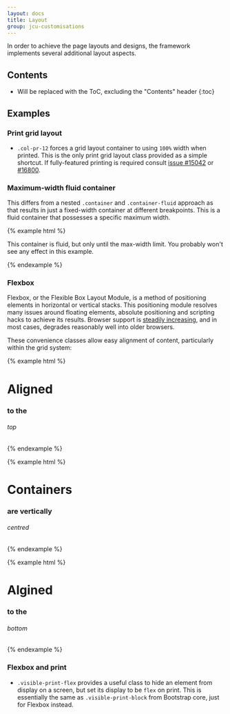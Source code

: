```yaml
---
layout: docs
title: Layout
group: jcu-customisations
---
```


In order to achieve the page layouts and designs, the framework implements
several additional layout aspects.

## Contents

* Will be replaced with the ToC, excluding the "Contents" header
{:toc}

## Examples

### Print grid layout

* `.col-pr-12` forces a grid layout container to using `100%` width when
  printed. This is the only print grid layout class provided as a simple
  shortcut.  If fully-featured printing is required consult [issue
  #15042](https://github.com/twbs/bootstrap/issues/15042) or
  [#16800](https://github.com/twbs/bootstrap/issues/16800).

### Maximum-width fluid container

This differs from a nested `.container` and `.container-fluid` approach as that
results in just a fixed-width container at different breakpoints.  This is a
fluid container that possesses a specific maximum width.

{% example html %}
<div class="container-fluid container-fluid--max-width">
  <p>This container is fluid, but only until the max-width limit.  You probably
  won't see any effect in this example.</p>
</div>
{% endexample %}


### Flexbox

Flexbox, or the Flexible Box Layout Module, is a method of positioning elements
in horizontal or vertical stacks.  This positioning module resolves many issues
around floating elements, absolute positioning and scripting hacks to achieve
its results.  Browser support is [steadily
increasing](http://caniuse.com/#search=flexbox), and in most cases, degrades
reasonably well into older browsers.

These convenience classes allow easy alignment of content, particularly within
the grid system:

{% example html %}
<div class="row flex-items-start">
  <div class="col-xs-4 jcu-bg--black"><h1>Aligned</h1></div>
  <div class="col-xs-4 jcu-bg--blue"><h3>to the</h3></div>
  <div class="col-xs-4 jcu-bg--green"><h6>top</h6></div>
</div>
{% endexample %}

{% example html %}
<div class="row flex-items-center">
  <div class="col-xs-4 jcu-bg--black"><h1>Containers</h1></div>
  <div class="col-xs-4 jcu-bg--blue"><h3>are vertically</h3></div>
  <div class="col-xs-4 jcu-bg--green"><h6>centred</h6></div>
</div>
{% endexample %}

{% example html %}
<div class="row flex-items-end">
  <div class="col-xs-4 jcu-bg--black"><h1>Algined</h1></div>
  <div class="col-xs-4 jcu-bg--blue"><h3>to the</h3></div>
  <div class="col-xs-4 jcu-bg--green"><h6>bottom</h6></div>
</div>
{% endexample %}

### Flexbox and print

* `.visible-print-flex` provides a useful class to hide an element from display
  on a screen, but set its display to be `flex` on print.  This is essentially
  the same as `.visible-print-block` from Bootstrap core, just for Flexbox
  instead.
